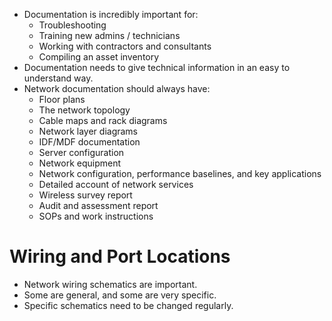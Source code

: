 
- Documentation is incredibly important for:
	- Troubleshooting
	- Training new admins / technicians
	- Working with contractors and consultants
	- Compiling an asset inventory
- Documentation needs to give technical information in an easy to understand way.
- Network documentation should always have:
	- Floor plans
	- The network topology
	- Cable maps and rack diagrams
	- Network layer diagrams
	- IDF/MDF documentation
	- Server configuration
	- Network equipment
	- Network configuration, performance baselines, and key applications
	- Detailed account of network services
	- Wireless survey report
	- Audit and assessment report
	- SOPs and work instructions

# Wiring and Port Locations
- Network wiring schematics are important.
- Some are general, and some are very specific.
- Specific schematics need to be changed regularly.
